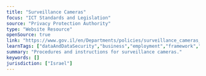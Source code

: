 ```yaml
---
title: "Surveillance Cameras"
focus: "ICT Standards and Legislation"
source: "Privacy Protection Authority"
type: "Website Resource"
openSource: true
link: "https://www.gov.il/en/Departments/policies/surveillance_cameras_guidelines"
learnTags: ["dataAndDataSecurity","business","employment","framework","ict","government","regulation"]
summary: "Procedures and instructions for surveillance cameras."
keywords: []
jurisdiction: ["Israel"]
---
```

